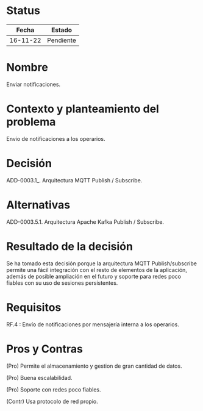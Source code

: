 # Status

| Fecha | Estado |
| --- | --- |
| 16-11-22 | Pendiente |

# Nombre

Enviar notificaciones.

# Contexto y planteamiento del problema

Envio de notificaciones a los operarios.

# Decisión

ADD-0003.1_. Arquitectura MQTT Publish / Subscribe.

# Alternativas

ADD-0003.5.1. Arquitectura Apache Kafka Publish / Subscribe.

# Resultado de la decisión

Se ha tomado esta decisión porque la arquitectura MQTT Publish/subscribe permite una fácil integración con el resto de elementos de la aplicación, además de posible ampliación en el futuro y soporte para redes poco fiables con su uso de sesiones persistentes.

# Requisitos

RF.4 : Envío de notificaciones por mensajería interna a los operarios.

# Pros y Contras

(Pro) Permite el almacenamiento y gestion de gran cantidad de datos.

(Pro) Buena escalabilidad.

(Pro) Soporte con redes poco fiables.

(Contr) Usa protocolo de red propio.
